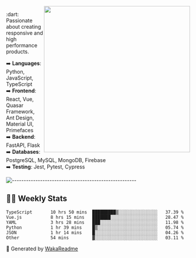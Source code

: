 <img src="https://github-readme-stats.vercel.app/api?username=iguit0&show_icons=true&include_all_commits=true&count_private=true&theme=dracula" min-width="400px" max-width="400px" width="400px" align="right" />

<p align="left"> 
  :dart: Passionate about creating responsive and high performance products.
</p>

<p align="left">
  ➡️ <strong>Languages</strong>: Python, JavaScript, TypeScript<br>
  ➡️ <strong>Frontend</strong>: React, Vue, Quasar Framework, Ant Design, Material UI, Primefaces<br>
  ➡️ <strong>Backend</strong>: FastAPI, Flask<br>
  ➡️ <strong>Databases</strong>: PostgreSQL, MySQL, MongoDB, Firebase<br>
  ➡️ <strong>Testing</strong>: Jest, Pytest, Cypress<br>
</p>

![-----------------------------------------------------](https://raw.githubusercontent.com/andreasbm/readme/master/assets/lines/vintage.png)

## :man_technologist: Weekly Stats
<!--START_SECTION:waka-->

```text
TypeScript       10 hrs 50 mins  █████████▒░░░░░░░░░░░░░░░   37.39 %
Vue.js           8 hrs 15 mins   ███████░░░░░░░░░░░░░░░░░░   28.47 %
YAML             3 hrs 28 mins   ███░░░░░░░░░░░░░░░░░░░░░░   11.98 %
Python           1 hr 39 mins    █▒░░░░░░░░░░░░░░░░░░░░░░░   05.74 %
JSON             1 hr 14 mins    █░░░░░░░░░░░░░░░░░░░░░░░░   04.26 %
Other            54 mins         ▓░░░░░░░░░░░░░░░░░░░░░░░░   03.11 %
```

<!--END_SECTION:waka-->

🚀 Generated by [WakaReadme](https://github.com/athul/waka-readme)
